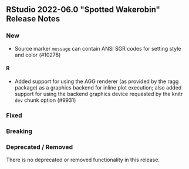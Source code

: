 ## RStudio 2022-06.0 "Spotted Wakerobin" Release Notes

### New
- Source marker `message` can contain ANSI SGR codes for setting style and color (#10278)

#### R
- Added support for using the AGG renderer (as provided by the ragg package) as a graphics backend for inline plot execution; also added support for using the backend graphics device requested by the knitr `dev` chunk option (#9931)

### Fixed

### Breaking

### Deprecated / Removed
There is no deprecated or removed functionality in this release.
